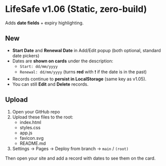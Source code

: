# LifeSafe v1.06 (Static, zero-build)

Adds **date fields** + expiry highlighting.

## New
- **Start Date** and **Renewal Date** in Add/Edit popup (both optional, standard date pickers)
- Dates are **shown on cards** under the description:
  - `Start: dd/mm/yyyy`
  - `Renewal: dd/mm/yyyy` (turns **red** with ❗ if the date is in the past)
- Records continue to **persist in LocalStorage** (same key as v1.05). 
- You can still **Edit** and **Delete** records.

## Upload
1) Open your GitHub repo
2) Upload these files to the root:
   - index.html
   - styles.css
   - app.js
   - favicon.svg
   - README.md
3) Settings → Pages → Deploy from branch → `main` / `(root)`

Then open your site and add a record with dates to see them on the card.
